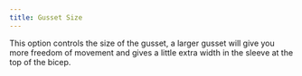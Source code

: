 ```yaml
---
title: Gusset Size
---
```


This option controls the size of the gusset, a larger gusset will give you more freedom of movement and gives a little extra width in the sleeve at the top of the bicep. 
